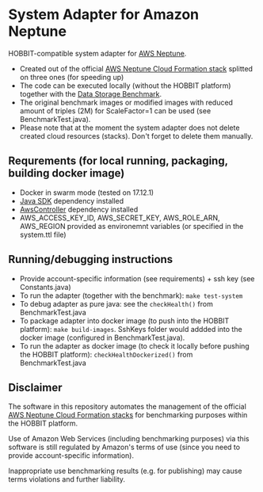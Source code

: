 # System Adapter for Amazon Neptune
HOBBIT-compatible system adapter for [AWS Neptune](https://aws.amazon.com/neptune/). 
- Created out of the official [AWS Neptune Cloud Formation stack](https://docs.aws.amazon.com/neptune/latest/userguide/quickstart.html) splitted on three ones (for speeding up)
- The code can be executed locally (without the HOBBIT platform) together with the [Data Storage Benchmark](https://github.com/hobbit-project/DataStorageBenchmark). 
- The original benchmark images or modified images with reduced amount of triples (2M) for ScaleFactor=1 can be used (see BenchmarkTest.java).
- Please note that at the moment the system adapter does not delete created cloud resources (stacks). Don't forget to delete them manually.

## Requrements (for local running, packaging, building docker image)
- Docker in swarm mode (tested on 17.12.1)
- [Java SDK](https://github.com/hobbit-project/java-sdk) dependency installed
- [AwsController](https://github.com/hobbit-project/aws-controller) dependency installed
- AWS_ACCESS_KEY_ID, AWS_SECRET_KEY, AWS_ROLE_ARN, AWS_REGION provided as environemnt variables (or specified in the system.ttl file)

## Running/debugging instructions
- Provide account-specific information (see requirements) + ssh key (see Constants.java)
- To run the adapter (together with the benchmark): `make test-system`
- To debug adapter as pure java: see the `checkHealth()` from BenchmarkTest.java
- To package adapter into docker image (to push into the HOBBIT platform): `make build-images`. SshKeys folder would addded into the docker image (configured in BenchmarkTest.java).
- To run the adapter as docker image (to check it locally before pushing the HOBBIT platform): `checkHealthDockerized()` from BenchmarkTest.java


## Disclaimer
The software in this repository automates the management of the official [AWS Neptune Cloud Formation stacks](https://docs.aws.amazon.com/neptune/latest/userguide/quickstart.html) for benchmarking purposes within the HOBBIT platform. 

Use of Amazon Web Services (including benchmarking purposes) via this software is still regulated by Amazon's terms of use (since you need to provide account-specific information).

Inappropriate use benchmarking results (e.g. for publishing) may cause terms violations and further liability.
